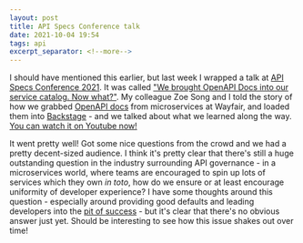 ```yaml
---
layout: post
title: API Specs Conference talk
date: 2021-10-04 19:54
tags: api
excerpt_separator: <!--more-->
---
```


I should have mentioned this earlier, but last week I wrapped a talk at [API Specs Conference 2021](https://events.linuxfoundation.org/openapi-asc/). It was called ["We brought OpenAPI Docs into our service catalog. Now what?"](https://apispecs21.sched.com/event/lMM1). My colleague Zoe Song and I told the story of how we grabbed [OpenAPI docs](https://www.openapis.org/) from microservices at Wayfair, and loaded them into [Backstage](https://backstage.io/) - and we talked about what we learned along the way. [You can watch it on Youtube now!](https://www.youtube.com/watch?v=GE9T0DxQUHY)

<!--more-->

It went pretty well! Got some nice questions from the crowd and we had a pretty decent-sized audience. I think it's pretty clear that there's still a huge outstanding question in the industry surrounding API governance - in a microservices world, where teams are encouraged to spin up lots of services which they own *in toto*, how do we ensure or at least encourage uniformity of developer experience? I have some thoughts around this question - especially around providing good defaults and leading developers into the [pit of success](https://shaisachs.com/2021/03/27/falling-into-the-pit-of-success.html) - but it's clear that there's no obvious answer just yet. Should be interesting to see how this issue shakes out over time!